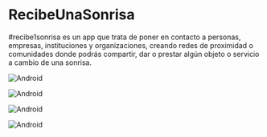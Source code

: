 # RecibeUnaSonrisa

#‎recibe1sonrisa‬ es un app que trata de poner en contacto a personas, empresas, instituciones y organizaciones, creando redes de proximidad o comunidades donde podrás compartir, dar o prestar algún objeto o servicio a cambio de una sonrisa.


![Android ](http://es.tinypic.com/r/2uf6n94.png)

![Android ](http://es.tinypic.com/r/2hsagbm.png)

![Android ](http://es.tinypic.com/r/ogdtkw.png)

![Android ](http://es.tinypic.com/r/23i7b4y.png)

